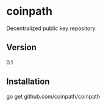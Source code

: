 coinpath
=========

Decentralized public key repository

Version
----

0.1

Installation
----

go get github.com/coinpath/coinpath
